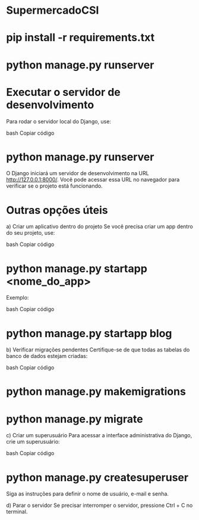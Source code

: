 # SupermercadoCSI
# pip install -r requirements.txt
# python manage.py runserver

# Executar o servidor de desenvolvimento
Para rodar o servidor local do Django, use:

bash
Copiar código
# python manage.py runserver
O Django iniciará um servidor de desenvolvimento na URL http://127.0.0.1:8000/.
Você pode acessar essa URL no navegador para verificar se o projeto está funcionando.

# Outras opções úteis
a) Criar um aplicativo dentro do projeto
Se você precisa criar um app dentro do seu projeto, use:

bash
Copiar código
# python manage.py startapp <nome_do_app>
Exemplo:

bash
Copiar código
# python manage.py startapp blog
b) Verificar migrações pendentes
Certifique-se de que todas as tabelas do banco de dados estejam criadas:

bash
Copiar código
# python manage.py makemigrations
# python manage.py migrate
c) Criar um superusuário
Para acessar a interface administrativa do Django, crie um superusuário:

bash
Copiar código
# python manage.py createsuperuser
Siga as instruções para definir o nome de usuário, e-mail e senha.

d) Parar o servidor
Se precisar interromper o servidor, pressione Ctrl + C no terminal.